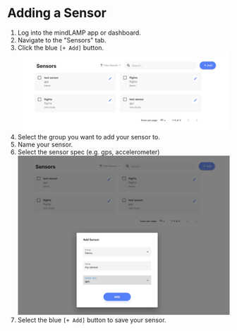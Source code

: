 # Adding a Sensor

1. Log into the mindLAMP app or dashboard.
2. Navigate to the "Sensors" tab.
3. Click the blue `[+ Add]` button. ![](assets/sensor_page.jpg)
4. Select the group you want to add your sensor to.
5. Name your sensor.
6. Select the sensor spec (e.g. gps, accelerometer) ![](assets/new_sensor.jpg)
7. Select the blue `[+ Add]` button to save your sensor.
